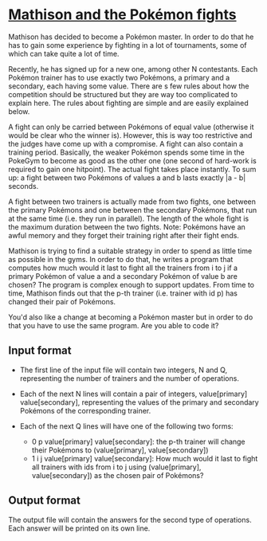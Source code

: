 # [Mathison and the Pokémon fights][link]

Mathison has decided to become a Pokémon master. In order to do that he has to gain some experience by fighting in a lot of tournaments, some of which can take quite a lot of time.

Recently, he has signed up for a new one, among other N contestants. Each Pokémon trainer has to use exactly two Pokémons, a primary and a secondary, each having some value. There are s few rules about how the competition should be structured but they are way too complicated to explain here. The rules about fighting are simple and are easily explained below.

A fight can only be carried between Pokémons of equal value (otherwise it would be clear who the winner is). However, this is way too restrictive and the judges have come up with a compromise. A fight can also contain a training period. Basically, the weaker Pokémon spends some time in the PokeGym to become as good as the other one (one second of hard-work is required to gain one hitpoint). The actual fight takes place instantly. To sum up: a fight between two Pokémons of values a and b lasts exactly |a - b| seconds.

A fight between two trainers is actually made from two fights, one between the primary Pokémons and one between the secondary Pokémons, that run at the same time (i.e. they run in parallel). The length of the whole fight is the maximum duration between the two fights.
Note: Pokémons have an awful memory and they forget their training right after their fight ends.

Mathison is trying to find a suitable strategy in order to spend as little time as possible in the gyms. In order to do that, he writes a program that computes how much would it last to fight all the trainers from i to j if a primary Pokémon of value a and a secondary Pokémon of value b are chosen?
The program is complex enough to support updates. From time to time, Mathison finds out that the p-th trainer (i.e. trainer with id p) has changed their pair of Pokémons.

You'd also like a change at becoming a Pokémon master but in order to do that you have to use the same program. Are you able to code it?

## Input format

- The first line of the input file will contain two integers, N and Q, representing the number of trainers and the number of operations.
- Each of the next N lines will contain a pair of integers, value[primary] value[secondary], representing the values of the primary and secondary Pokémons of the corresponding trainer.
- Each of the next Q lines will have one of the following two forms:

  - 0 p value[primary] value[secondary]: the p-th trainer will change their Pokémons to (value[primary], value[secondary])
  - 1 i j value[primary] value[secondary]: How much would it last to fight all trainers with ids from i to j using (value[primary], value[secondary]) as the chosen pair of Pokémons?

## Output format

The output file will contain the answers for the second type of operations. Each answer will be printed on its own line.

[link]: https://www.hackerearth.com/practice/data-structures/advanced-data-structures/segment-trees/practice-problems/algorithm/mathison-and-the-pokemon-fights-fd8b7c53/
